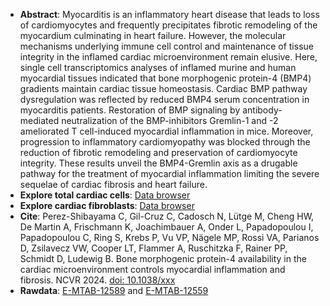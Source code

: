 * **Abstract**:
Myocarditis is an inflammatory heart disease that leads to loss of cardiomyocytes and frequently precipitates fibrotic remodeling of the myocardium culminating in heart failure. However, the molecular mechanisms underlying immune cell control and maintenance of tissue integrity in the inflamed cardiac microenvironment remain elusive. Here, single cell transcriptomics analyses of inflamed murine and human myocardial tissues indicated that bone morphogenic protein-4 (BMP4) gradients maintain cardiac tissue homeostasis. Cardiac BMP pathway dysregulation was reflected by reduced BMP4 serum concentration in myocarditis patients. Restoration of BMP signaling by antibody-mediated neutralization of the BMP-inhibitors Gremlin-1 and -2 ameliorated T cell-induced myocardial inflammation in mice. Moreover, progression to inflammatory cardiomyopathy was blocked through the reduction of fibrotic remodeling and preservation of cardiomyocyte integrity. These results unveil the BMP4-Gremlin axis as a drugable pathway for the treatment of myocardial inflammation limiting the severe sequelae of cardiac fibrosis and heart failure.
* **Explore total cardiac cells**: [Data browser](http://213.167.225.152:3838/inflamMyocBrowser/totCellMouse/) 
* **Explore cardiac fibroblasts**: [Data browser](http://213.167.225.152:3838/inflamMyocBrowser/murineFib/) 
* **Cite**: Perez-Shibayama C, Gil-Cruz C, Cadosch N, Lütge M, Cheng HW, De Martin A, Frischmann K, Joachimbauer A, Onder L, Papadopoulou I, Papadopoulou C, Ring S, Krebs P, Vu VP, Nägele MP, Rossi VA, Parianos D, Zsilavecz VW, Cooper LT, Flammer A, Ruschitzka F, Rainer PP, Schmidt D, Ludewig B. Bone morphogenic protein-4 availability in the cardiac microenvironment controls myocardial inflammation and fibrosis. NCVR 2024. [doi: 10.1038/xxx](https://doi.org/10.1038/xxx)
* **Rawdata**: [E-MTAB-12589](https://www.ebi.ac.uk/arrayexpress/experiments/E-MTAB-12589/) and [E-MTAB-12559](https://www.ebi.ac.uk/arrayexpress/experiments/E-MTAB-12559/)
